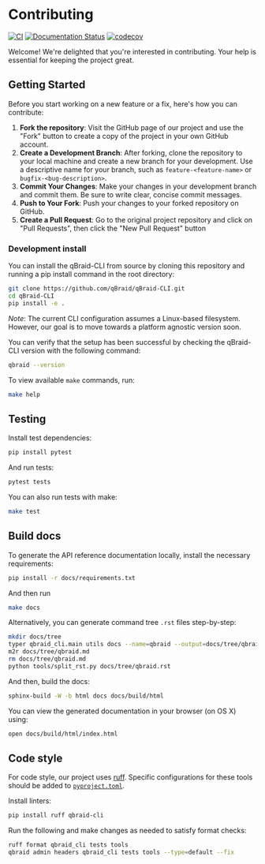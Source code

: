 # Contributing

[![CI](https://github.com/qBraid/qBraid-CLI/actions/workflows/main.yml/badge.svg?branch=main)](https://github.com/qBraid/qBraid-CLI/actions/workflows/main.yml)
[![Documentation Status](https://readthedocs.com/projects/qbraid-qbraid-cli/badge/?version=latest)](https://docs.qbraid.com/projects/cli/en/latest/?badge=latest)
[![codecov](https://codecov.io/gh/qBraid/qBraid-CLI/graph/badge.svg?token=wVNrLILy9c)](https://codecov.io/gh/qBraid/qBraid-CLI)


Welcome! We're delighted that you're interested in contributing. Your help is essential for keeping the project great.

## Getting Started

Before you start working on a new feature or a fix, here's how you can contribute:

1. **Fork the repository**: Visit the GitHub page of our project and use the "Fork" button to create a copy of the project in your own GitHub account.
2. **Create a Development Branch**: After forking, clone the repository to your local machine and create a new branch for your development. Use a descriptive name for your branch, such as `feature-<feature-name>` or `bugfix-<bug-description>`.
3. **Commit Your Changes**: Make your changes in your development branch and commit them. Be sure to write clear, concise commit messages.
4. **Push to Your Fork**: Push your changes to your forked repository on GitHub.
5. **Create a Pull Request**: Go to the original project repository and click on "Pull Requests", then click the "New Pull Request" button

### Development install

You can install the qBraid-CLI from source by cloning this repository and running a pip install command in the root directory:

```bash
git clone https://github.com/qBraid/qBraid-CLI.git
cd qBraid-CLI
pip install -e .
```

*Note*: The current CLI configuration assumes a Linux-based filesystem. However, our goal is to move towards a platform agnostic version soon.

You can verify that the setup has been successful by checking the qBraid-CLI version with the following command:

```bash
qbraid --version
```

To view available `make` commands, run:

```bash
make help
```

## Testing

Install test dependencies:

```bash
pip install pytest
```

And run tests:

```bash
pytest tests
```

You can also run tests with make:

```bash
make test
```

## Build docs

To generate the API reference documentation locally, install the necessary requirements:

```bash
pip install -r docs/requirements.txt
```

And then run

```bash
make docs
```

Alternatively, you can generate command tree `.rst` files step-by-step:

```bash
mkdir docs/tree
typer qbraid_cli.main utils docs --name=qbraid --output=docs/tree/qbraid.md
m2r docs/tree/qbraid.md
rm docs/tree/qbraid.md
python tools/split_rst.py docs/tree/qbraid.rst
```

And then, build the docs:

```bash
sphinx-build -W -b html docs docs/build/html
```

You can view the generated documentation in your browser (on OS X) using:

```bash
open docs/build/html/index.html
```

## Code style

For code style, our project uses [ruff](https://github.com/astral-sh/ruff). Specific configurations for these tools should be added to [`pyproject.toml`](pyproject.toml).

Install linters:

```bash
pip install ruff qbraid-cli
```

Run the following and make changes as needed to satisfy format checks:

```bash
ruff format qbraid_cli tests tools
qbraid admin headers qbraid_cli tests tools --type=default --fix
```
